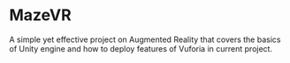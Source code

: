 # MazeVR
A simple yet effective project on Augmented Reality that covers the basics of Unity engine and how to deploy features of Vuforia in current project. 
